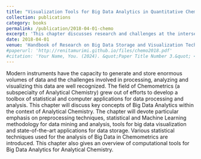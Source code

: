 ```yaml
---
title: "Visualization Tools for Big Data Analytics in Quantitative Chemical Analysis: A Tutorial in Chemometrics"
collection: publications
category: books
permalink: /publication/2018-04-01-chemo
excerpt: 'This chapter discusses research and challenges at the intersection of data analytics and analytical chemistry.'
date: 2018-04-01
venue: 'Handbook of Research on Big Data Storage and Visualization Techniques (Publisher: IGI Global)'
#paperurl: 'http://renitamurimi.github.io/files/chemo2018.pdf'
#citation: 'Your Name, You. (2024). &quot;Paper Title Number 3.&quot; <i>GitHub Journal of Bugs</i>. 1(3).'
---
```


Modern instruments have the capacity to generate and store enormous volumes of data and the challenges involved in processing, analyzing and visualizing this data are well recognized. The field of Chemometrics (a subspecialty of Analytical Chemistry) grew out of efforts to develop a toolbox of statistical and computer applications for data processing and analysis. This chapter will discuss key concepts of Big Data Analytics within the context of Analytical Chemistry. The chapter will devote particular emphasis on preprocessing techniques, statistical and Machine Learning methodology for data mining and analysis, tools for big data visualization and state-of-the-art applications for data storage. Various statistical techniques used for the analysis of Big Data in Chemometrics are introduced. This chapter also gives an overview of computational tools for Big Data Analytics for Analytical Chemistry. 
